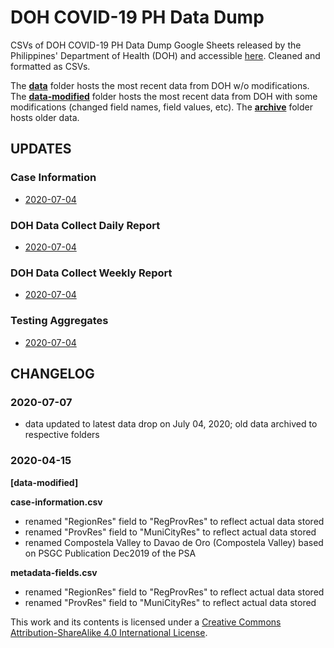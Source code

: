 # DOH COVID-19 PH Data Dump

CSVs of DOH COVID-19 PH Data Dump Google Sheets released by the Philippines' Department of Health (DOH) and accessible [here](https://docs.google.com/spreadsheets/d/1BLbrvgjkBWxr9g73xX9DLOqmbmuYyKc-_b8jIxCX1uo/htmlview#). Cleaned and formatted as CSVs.

The [**data**](/data) folder hosts the most recent data from DOH w/o modifications.
The [**data-modified**](/data-modified) folder hosts the most recent data from DOH with some modifications (changed field names, field values, etc).
The [**archive**](/archive) folder hosts older data.

## UPDATES

### Case Information
 * [2020-07-04](/data/DOH%20COVID%20Data%20Drop_%2020200704%20-%2004%20Case%20Information.csv)

### DOH Data Collect Daily Report
 * [2020-07-04](/data/DOH%20COVID%20Data%20Drop_%2020200704%20-%2005%20DOH%20Data%20Collect%20-%20Daily%20Report.csv)

### DOH Data Collect Weekly Report
 * [2020-07-04](/data/DOH%20COVID%20Data%20Drop_%2020200704%20-%2006%20DOH%20Data%20Collect%20-%20Weekly%20Report.csv)

### Testing Aggregates
 * [2020-07-04](/data/DOH%20COVID%20Data%20Drop_%2020200704%20-%2007%20Testing%20Aggregates.csv)

## CHANGELOG
### 2020-07-07
* data updated to latest data drop on July 04, 2020; old data archived to respective folders

### 2020-04-15
**[data-modified]**

**case-information.csv**
* renamed "RegionRes" field to "RegProvRes" to reflect actual data stored
* renamed "ProvRes" field to "MuniCityRes" to reflect actual data stored
* renamed Compostela Valley to Davao de Oro (Compostela Valley) based on PSGC Publication Dec2019 of the PSA

**metadata-fields.csv**
* renamed "RegionRes" field to "RegProvRes" to reflect actual data stored
* renamed "ProvRes" field to "MuniCityRes" to reflect actual data stored


This work and its contents is licensed under a <a rel="license" href="http://creativecommons.org/licenses/by-sa/4.0/">Creative Commons Attribution-ShareAlike 4.0 International License</a>.<br>

